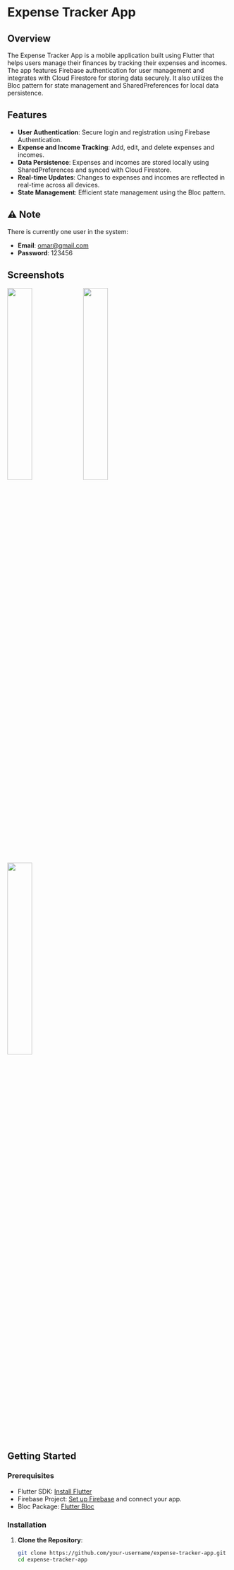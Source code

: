 # Expense Tracker App

## Overview

The Expense Tracker App is a mobile application built using Flutter that helps users manage their finances by tracking their expenses and incomes. The app features Firebase authentication for user management and integrates with Cloud Firestore for storing data securely. It also utilizes the Bloc pattern for state management and SharedPreferences for local data persistence.

## Features

- **User Authentication**: Secure login and registration using Firebase Authentication.
- **Expense and Income Tracking**: Add, edit, and delete expenses and incomes.
- **Data Persistence**: Expenses and incomes are stored locally using SharedPreferences and synced with Cloud Firestore.
- **Real-time Updates**: Changes to expenses and incomes are reflected in real-time across all devices.
- **State Management**: Efficient state management using the Bloc pattern.

## ⚠️ Note

There is currently one user in the system:

- **Email**: omar@gmail.com
- **Password**: 123456

## Screenshots
<img src="https://github.com/user-attachments/assets/291f6827-571a-480a-9a7a-d2cb568e9e71" width="33.33%">
<img src="https://github.com/user-attachments/assets/ab1d5895-74d5-4969-930c-6774f011dd2f" width="33.33%">
<img src="https://github.com/user-attachments/assets/1ad006fc-1971-461f-8d4d-f1df1d51d9a4" width="33.33%">

## Getting Started

### Prerequisites

- Flutter SDK: [Install Flutter](https://flutter.dev/docs/get-started/install)
- Firebase Project: [Set up Firebase](https://firebase.google.com/docs/flutter/setup) and connect your app.
- Bloc Package: [Flutter Bloc](https://bloclibrary.dev/#/gettingstarted)

### Installation

1. **Clone the Repository**:

   ```bash
   git clone https://github.com/your-username/expense-tracker-app.git
   cd expense-tracker-app
